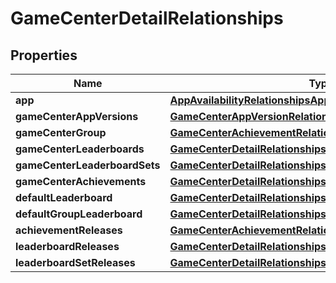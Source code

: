 

# GameCenterDetailRelationships


## Properties

| Name | Type | Description | Notes |
|------------ | ------------- | ------------- | -------------|
|**app** | [**AppAvailabilityRelationshipsApp**](AppAvailabilityRelationshipsApp.md) |  |  [optional] |
|**gameCenterAppVersions** | [**GameCenterAppVersionRelationshipsCompatibilityVersions**](GameCenterAppVersionRelationshipsCompatibilityVersions.md) |  |  [optional] |
|**gameCenterGroup** | [**GameCenterAchievementRelationshipsGameCenterGroup**](GameCenterAchievementRelationshipsGameCenterGroup.md) |  |  [optional] |
|**gameCenterLeaderboards** | [**GameCenterDetailRelationshipsGameCenterLeaderboards**](GameCenterDetailRelationshipsGameCenterLeaderboards.md) |  |  [optional] |
|**gameCenterLeaderboardSets** | [**GameCenterDetailRelationshipsGameCenterLeaderboardSets**](GameCenterDetailRelationshipsGameCenterLeaderboardSets.md) |  |  [optional] |
|**gameCenterAchievements** | [**GameCenterDetailRelationshipsGameCenterAchievements**](GameCenterDetailRelationshipsGameCenterAchievements.md) |  |  [optional] |
|**defaultLeaderboard** | [**GameCenterDetailRelationshipsDefaultLeaderboard**](GameCenterDetailRelationshipsDefaultLeaderboard.md) |  |  [optional] |
|**defaultGroupLeaderboard** | [**GameCenterDetailRelationshipsDefaultLeaderboard**](GameCenterDetailRelationshipsDefaultLeaderboard.md) |  |  [optional] |
|**achievementReleases** | [**GameCenterAchievementRelationshipsReleases**](GameCenterAchievementRelationshipsReleases.md) |  |  [optional] |
|**leaderboardReleases** | [**GameCenterDetailRelationshipsLeaderboardReleases**](GameCenterDetailRelationshipsLeaderboardReleases.md) |  |  [optional] |
|**leaderboardSetReleases** | [**GameCenterDetailRelationshipsLeaderboardSetReleases**](GameCenterDetailRelationshipsLeaderboardSetReleases.md) |  |  [optional] |



